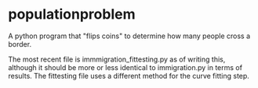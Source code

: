 # populationproblem
A python program that "flips coins" to determine how many people cross a border.

The most recent file is immmigration_fittesting.py as of writing this, although it should be more or less identical to immigration.py in terms of results.
The fittesting file uses a different method for the curve fitting step. 
